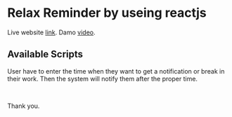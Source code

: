 # Relax Reminder by useing reactjs

Live website [link](https://relax-remainder.netlify.app/).
Damo [video](https://github.com/facebook/create-react-app).

## Available Scripts
<p>User have to enter the time when they want to get a notification or break in their work. Then the system will notify them after the proper time.</p>
<br/>

Thank you.
